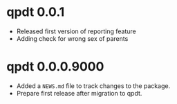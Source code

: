 # qpdt 0.0.1

* Released first version of reporting feature
* Adding check for wrong sex of parents

# qpdt 0.0.0.9000

* Added a `NEWS.md` file to track changes to the package.
* Prepare first release after migration to qpdt.
